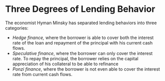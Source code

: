 # Three Degrees of Lending Behavior

The economist Hyman Minsky has separated lending behaviors into three categories:

- *Hedge finance,* where the borrower is able to cover both the interest rate of the loan and repayment of the principal with his current cash flows.
- *Speculative finance*, where the borrower can only cover the interest rate. To repay the principal, the borrower relies on the capital appreciation of his collateral to be able to refinance
- *Ponzi finance*, where the borrower is not even able to cover the interest rate from current cash flows.